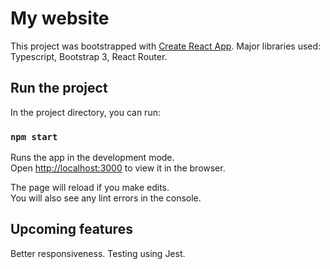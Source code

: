 # My website

This project was bootstrapped with [Create React App](https://github.com/facebook/create-react-app).
Major libraries used: Typescript, Bootstrap 3, React Router.

## Run the project

In the project directory, you can run:

### `npm start`

Runs the app in the development mode.\
Open [http://localhost:3000](http://localhost:3000) to view it in the browser.

The page will reload if you make edits.\
You will also see any lint errors in the console.

## Upcoming features

Better responsiveness.
Testing using Jest.
